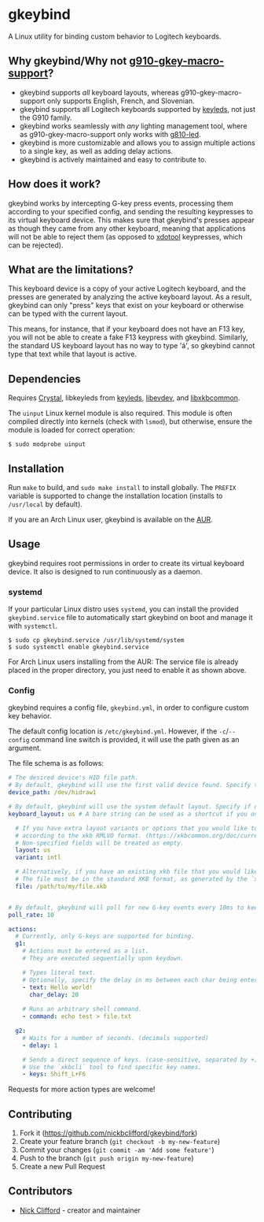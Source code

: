 # gkeybind

A Linux utility for binding custom behavior to Logitech keyboards.

## Why gkeybind/Why not [g910-gkey-macro-support](https://github.com/JSubelj/g910-gkey-macro-support)?

- gkeybind supports *all* keyboard layouts, whereas g910-gkey-macro-support only supports English, French, and Slovenian.
- gkeybind supports all Logitech keyboards supported by [keyleds](https://github.com/keyleds/keyleds), not just the G910 family.
- gkeybind works seamlessly with *any* lighting management tool, where as g910-gkey-macro-support only works with [g810-led](https://github.com/MatMoul/g810-led).
- gkeybind is more customizable and allows you to assign multiple actions to a single key, as well as adding delay actions.
- gkeybind is actively maintained and easy to contribute to.

## How does it work?

gkeybind works by intercepting G-key press events, processing them according to your specified config, and sending the resulting
keypresses to its virtual keyboard device. This makes sure that gkeybind's presses appear as though they came from any other keyboard,
meaning that applications will not be able to reject them (as opposed to [xdotool](https://www.semicomplete.com/projects/xdotool/)
keypresses, which can be rejected).

## What are the limitations?

This keyboard device is a copy of your active Logitech keyboard, and the presses are generated by analyzing the active keyboard layout.
As a result, gkeybind can only "press" keys that exist on your keyboard or otherwise can be typed with the current layout.

This means, for instance, that if your keyboard does not have an F13 key, you will not be able to create a fake F13 keypress with gkeybind. Similarly, the standard US keyboard layout has no way to type 'á', so gkeybind cannot type that text while that layout is active.

## Dependencies

Requires [Crystal](https://crystal-lang.org/), libkeyleds from [keyleds](https://github.com/keyleds/keyleds), [libevdev](https://www.freedesktop.org/wiki/Software/libevdev/), and [libxkbcommon](https://xkbcommon.org/).

The `uinput` Linux kernel module is also required. This module is often compiled directly into kernels (check with `lsmod`),
but otherwise, ensure the module is loaded for correct operation:
```
$ sudo modprobe uinput
```

## Installation

Run `make` to build, and `sudo make install` to install globally.
The `PREFIX` variable is supported to change the installation location (installs to `/usr/local` by default).

If you are an Arch Linux user, gkeybind is available on the [AUR](https://aur.archlinux.org/packages/gkeybind/).

## Usage

gkeybind requires root permissions in order to create its virtual keyboard device. It also is designed to run continuously
as a daemon.

### systemd

If your particular Linux distro uses `systemd`, you can install the provided `gkeybind.service` file to automatically start
gkeybind on boot and manage it with `systemctl`.

```
$ sudo cp gkeybind.service /usr/lib/systemd/system
$ sudo systemctl enable gkeybind.service
```

For Arch Linux users installing from the AUR:
The service file is already placed in the proper directory, you just need to enable it as shown above.

### Config

gkeybind requires a config file, `gkeybind.yml`, in order to configure custom key behavior.

The default config location is `/etc/gkeybind.yml`. However, if the `-c`/`--config` command line switch is provided,
it will use the path given as an argument.

The file schema is as follows:
```yaml
# The desired device's HID file path.
# By default, gkeybind will use the first valid device found. Specify this field if disambiguation is necessary.
device_path: /dev/hidraw1

# By default, gkeybind will use the system default layout. Specify if detection does not work.
keyboard_layout: us # A bare string can be used as a shortcut if you only need to specify the layout name.

  # If you have extra layout variants or options that you would like to use, you may specify them
  # according to the xkb RMLVO format. (https://xkbcommon.org/doc/current/structxkb__rule__names.html)
  # Non-specified fields will be treated as empty.
  layout: us
  variant: intl

  # Alternatively, if you have an existing xkb file that you would like to use, you can specify the `file` field.
  # The file must be in the standard XKB format, as generated by the `xkbcomp -xkb` tool.
  file: /path/to/my/file.xkb


# By default, gkeybind will poll for new G-key events every 10ms to keep idle CPU usage low. Adjust to your preference.
poll_rate: 10

actions:
  # Currently, only G-keys are supported for binding.
  g1: 
    # Actions must be entered as a list.
    # They are executed sequentially upon keydown.

    # Types literal text.
    # Optionally, specify the delay in ms between each char being entered in case your applications get overwhelmed.
    - text: Hello world!  
      char_delay: 20
      
    # Runs an arbitrary shell command.
    - command: echo test > file.txt

  g2:
    # Waits for a number of seconds. (decimals supported)
    - delay: 1

    # Sends a direct sequence of keys. (case-sensitive, separated by +)
    # Use the `xkbcli` tool to find specific key names.
    - keys: Shift_L+F6
```

Requests for more action types are welcome!

## Contributing

1. Fork it (<https://github.com/nickbclifford/gkeybind/fork>)
2. Create your feature branch (`git checkout -b my-new-feature`)
3. Commit your changes (`git commit -am 'Add some feature'`)
4. Push to the branch (`git push origin my-new-feature`)
5. Create a new Pull Request

## Contributors

- [Nick Clifford](https://github.com/nickbclifford) - creator and maintainer
